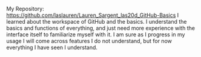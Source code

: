 My Repository: https://github.com/laslauren/Lauren_Sargent_las20d_GitHub-Basics 
I learned about the workspace of GitHub and the basics. I understand the basics and functions of everything, and just need more experience with the interface itself to familiarize myself with it. 
I am sure as I progress in my usage I will come across features I do not understand, but for now everything I have seen I understand.
